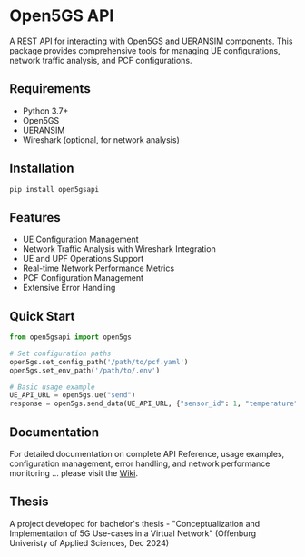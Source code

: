 # Open5GS API

A REST API for interacting with Open5GS and UERANSIM components. This package provides comprehensive tools for managing UE configurations, network traffic analysis, and PCF configurations.

## Requirements

- Python 3.7+
- Open5GS
- UERANSIM
- Wireshark (optional, for network analysis)

## Installation

```bash
pip install open5gsapi
```

## Features

- UE Configuration Management
- Network Traffic Analysis with Wireshark Integration
- UE and UPF Operations Support
- Real-time Network Performance Metrics
- PCF Configuration Management
- Extensive Error Handling

## Quick Start

```python
from open5gsapi import open5gs

# Set configuration paths
open5gs.set_config_path('/path/to/pcf.yaml')
open5gs.set_env_path('/path/to/.env')

# Basic usage example
UE_API_URL = open5gs.ue("send")
response = open5gs.send_data(UE_API_URL, {"sensor_id": 1, "temperature": 25.5})
```

## Documentation

For detailed documentation on complete API Reference, usage examples, configuration management, error handling, and network performance monitoring ... please visit the [Wiki](https://github.com/ashwinsathish/Open5GS-API/wiki).

## Thesis

A project developed for bachelor's thesis - "Conceptualization and Implementation of 5G Use-cases in a Virtual Network" (Offenburg Univeristy of Applied Sciences, Dec 2024)
